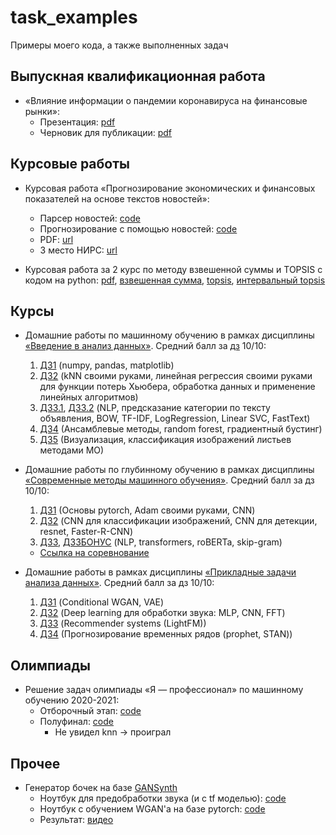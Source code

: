 # task_examples
Примеры моего кода, а также выполненных задач

## Выпускная квалификационная работа

* &laquo;Влияние информации о пандемии коронавируса на финансовые рынки&raquo;:
  * Презентация: [pdf](https://github.com/hardesttype/task_examples/blob/4bbd5993bff721dafe1ffb63ea0e48383610ecc7/diploma_2021-2022/Presentation.pdf)
  * Черновик для публикации: [pdf](https://github.com/hardesttype/task_examples/blob/4bbd5993bff721dafe1ffb63ea0e48383610ecc7/diploma_2021-2022/covid_info2022.pdf)

## Курсовые работы 

* Курсовая работа &laquo;Прогнозирование экономических и финансовых показателей на основе текстов новостей&raquo;:
  * Парсер новостей: [code](https://github.com/hardesttype/task_examples/blob/121c722b5ae1d88bda396ecb2360c2613cfe062d/course_work_2020-2021/news_parser.ipynb)
  * Прогнозирование с помощью новостей: [code](https://github.com/hardesttype/task_examples/blob/121c722b5ae1d88bda396ecb2360c2613cfe062d/course_work_2020-2021/Forecasting%20with%20news.ipynb)
  * PDF: [url](https://github.com/hardesttype/task_examples/blob/121c722b5ae1d88bda396ecb2360c2613cfe062d/course_work_2020-2021/course_work_2021.pdf)
  * 3 место НИРС: [url](https://github.com/hardesttype/task_examples/blob/a6c38cd5dc664cdeae634bba5c31bf3378a5028b/course_work_2020-2021/NSRazuvaev_diploma.pdf)

* Курсовая работа за 2 курс по методу взвешенной суммы и TOPSIS с кодом на python: [pdf](https://github.com/hardesttype/task_examples/blob/651d059afb0ea08b4b18f5629b55a2081b173b09/cource_work_2019-2020/cource_work.pdf), [взвешенная сумма](https://github.com/hardesttype/task_examples/blob/651d059afb0ea08b4b18f5629b55a2081b173b09/cource_work_2019-2020/weighted_sum.py), [topsis](https://github.com/hardesttype/task_examples/blob/651d059afb0ea08b4b18f5629b55a2081b173b09/cource_work_2019-2020/TOPSIS.py), [интервальный topsis](https://github.com/hardesttype/task_examples/blob/651d059afb0ea08b4b18f5629b55a2081b173b09/cource_work_2019-2020/intervalTOPSIS.py)
  
## Курсы

* Домашние работы по машинному обучению в рамках дисциплины [&laquo;Введение в анализ данных&raquo;](https://github.com/esokolov/ml-minor-hse). Средний балл за [дз](https://github.com/nadiinchi/iad2020) 10/10:
  1. [ДЗ1](https://github.com/hardesttype/task_examples/blob/main/iad/HW1/Razuvaev_N_HW1.ipynb) (numpy, pandas, matplotlib)
  2. [ДЗ2](https://github.com/hardesttype/task_examples/blob/main/iad/HW2/Razuvaev_N_HW2.ipynb) (kNN своими руками, линейная регрессия своими руками для функции потерь Хьюбера, обработка данных и применение линейных алгоритмов)
  3. [ДЗ3.1](https://github.com/hardesttype/task_examples/blob/main/iad/HW3/Razuvaev_N_HW3_p1.ipynb), [ДЗ3.2](https://github.com/hardesttype/task_examples/blob/main/iad/HW3/Razuvaev_N_HW3_p2.ipynb) (NLP, предсказание категории по тексту объявления, BOW, TF-IDF, LogRegression, Linear SVC, FastText)
  4. [ДЗ4](https://github.com/hardesttype/task_examples/blob/main/iad/HW4/Razuvaev_N_HW4.ipynb) (Ансамблевые методы, random forest, градиентный бустинг)
  5. [ДЗ5](https://github.com/hardesttype/task_examples/blob/main/iad/HW5/HW5_Razuvaev_N.ipynb) (Визуализация, классификация изображений листьев методами МО)
 
* Домашние работы по глубинному обучению в рамках дисциплины [&laquo;Современные методы машинного обучения&raquo;](https://github.com/hse-ds/iad-deep-learning). Средний балл за дз 10/10: 
  1. [ДЗ1](https://github.com/hardesttype/task_examples/blob/main/smmo/HW1/Razuvaev_N_HW1.ipynb) (Основы pytorch, Adam своими руками, CNN)
  2. [ДЗ2](https://github.com/hardesttype/task_examples/blob/main/smmo/HW2/Razuvaev_N_HW2.ipynb) (CNN для классификации изображений, CNN для детекции, resnet, Faster-R-CNN)
  3. [ДЗ3](https://github.com/hardesttype/task_examples/blob/main/smmo/HW3/Razuvaev_N_HW3.ipynb), [ДЗ3БОНУС](https://github.com/hardesttype/task_examples/blob/main/smmo/HW3/HW3_bonus.ipynb) (NLP, transformers, roBERTa, skip-gram)
    * [Ссылка на соревнование](https://www.kaggle.com/c/hseds-texts-2020)

* Домашние работы в рамках дисциплины [&laquo;Прикладные задачи анализа данных&raquo;](https://github.com/hse-ds/iad-applied-ds). Средний балл за дз 10/10: 
  1. [ДЗ1](https://github.com/hardesttype/task_examples/blob/d6548d67dc21aacd64f585fdacbec25157e0d043/pzad/HW4_Razuvaev_N.ipynb) (Conditional WGAN, VAE)
  2. [ДЗ2](https://github.com/hardesttype/task_examples/blob/d6548d67dc21aacd64f585fdacbec25157e0d043/pzad/HW2_Razuvaev_N.ipynb) (Deep learning для обработки звука: MLP, CNN, FFT)
  3. [ДЗ3](https://github.com/hardesttype/task_examples/blob/d6548d67dc21aacd64f585fdacbec25157e0d043/pzad/HW3_Razuvaev_N.ipynb) (Recommender systems (LightFM))
  4. [ДЗ4](https://github.com/hardesttype/task_examples/blob/d6548d67dc21aacd64f585fdacbec25157e0d043/pzad/HW4_Razuvaev_N.ipynb) (Прогнозирование временных рядов (prophet, STAN))

## Олимпиады 
  
* Решение задач олимпиады &laquo;Я &mdash; профессионал&raquo; по машинному обучению 2020-2021: 
  * Отборочный этап: [code](https://github.com/hardesttype/task_examples/blob/main/yaprofi/yaprofi.ipynb)
  * Полуфинал: [code](https://github.com/hardesttype/task_examples/blob/cd28d31134e28a59481218272fdbcbfca06a7fb0/yaprofi/Semifinal%20yaprofi.ipynb) 
    * Не увидел knn -> проиграл

## Прочее

* Генератор бочек на базе [GANSynth](https://storage.googleapis.com/magentadata/papers/gansynth/index.html)
  * Ноутбук для предобработки звука (и с tf моделью): [code](https://github.com/hardesttype/task_examples/blob/main/kick%20drum%20generator/preprocessing.ipynb)
  * Ноутбук с обучением WGAN'а на базе pytorch: [code](https://github.com/hardesttype/task_examples/blob/main/kick%20drum%20generator/pytorch%20wgan.ipynb)
  * Результат: [видео](https://youtu.be/HehVo5eiZ_c)

